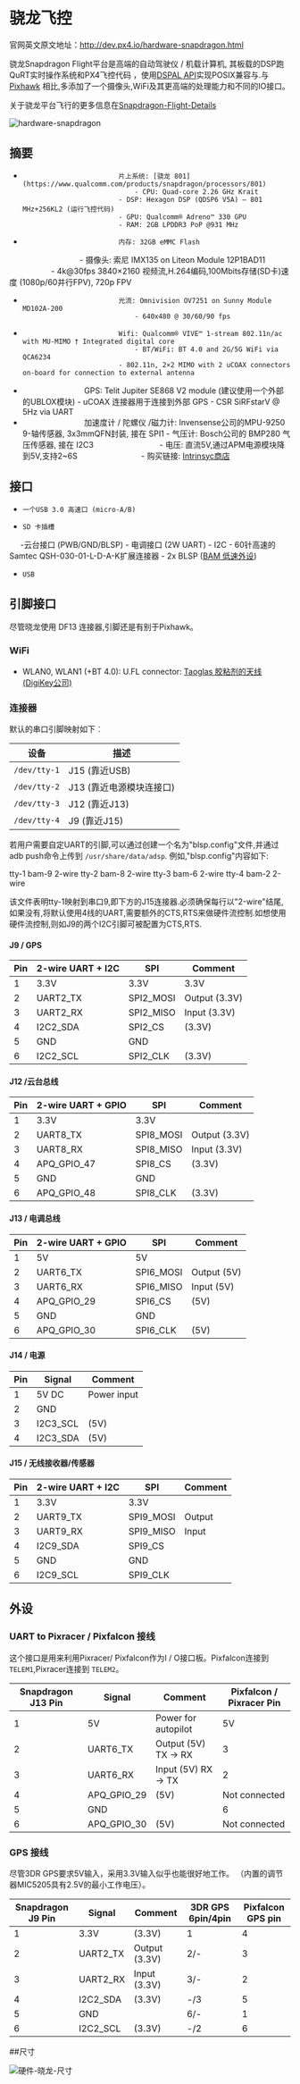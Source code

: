 # 骁龙飞控

官网英文原文地址：http://dev.px4.io/hardware-snapdragon.html

骁龙Snapdragon Flight平台是高端的自动驾驶仪 / 机载计算机, 其板载的DSP跑QuRT实时操作系统和PX4飞控代码 ，使用[DSPAL API](https://github.com/ATLFlight/dspal)实现POSIX兼容与.与[Pixhawk](../5_Autopilot-Hardware/pixhawk.md) 相比,多添加了一个摄像头,WiFi及其更高端的处理能力和不同的IO接口。

关于骁龙平台飞行的更多信息在[Snapdragon-Flight-Details](https://www.intrinsyc.com/qualcomm-snapdragon-flight-details/)

 ![hardware-snapdragon](../pictures/hardware\hardware-snapdragon.jpg)

## 摘要

-                             片上系统: [骁龙 801](https://www.qualcomm.com/products/snapdragon/processors/801)
                                  - CPU: Quad-core 2.26 GHz Krait
                              - DSP: Hexagon DSP (QDSP6 V5A) – 801 MHz+256KL2 (运行飞控代码)
                              - GPU: Qualcomm® Adreno™ 330 GPU
                              - RAM: 2GB LPDDR3 PoP @931 MHz
-                             内存: 32GB eMMC Flash
                                  - 摄像头: 索尼 IMX135 on Liteon Module 12P1BAD11
                              - 4k@30fps 3840×2160 视频流,H.264编码,100Mbits存储(SD卡)速度 (1080p/60并行FPV), 720p FPV
-                             光流: Omnivision OV7251 on Sunny Module MD102A-200
                                  - 640x480 @ 30/60/90 fps
-                             Wifi: Qualcomm® VIVE™ 1-stream 802.11n/ac with MU-MIMO † Integrated digital core
                                  - BT/WiFi: BT 4.0 and 2G/5G WiFi via QCA6234
                              - 802.11n, 2×2 MIMO with 2 uCOAX connectors on-board for connection to external antenna
-                             GPS: Telit Jupiter SE868 V2 module (建议使用一个外部的UBLOX模块)
                                  - uCOAX 连接器用于连接到外部 GPS
                              - CSR SiRFstarV @ 5Hz via UART
-                             加速度计 / 陀螺仪 /磁力计: Invensense公司的MPU-9250 9-轴传感器, 3x3mmQFN封装, 接在 SPI1
                                  - 气压计: Bosch公司的 BMP280 气压传感器, 接在 I2C3
                              - 电压: 直流5V,通过APM电源模块降到5V,支持2~6S
                             - 购买链接: [Intrinsyc商店](http://shop.intrinsyc.com/products/snapdragon-flight-dev-kit)

## 接口

-     一个USB 3.0 高速口 (micro-A/B)
-     SD 卡插槽
      -云台接口 (PWB/GND/BLSP)
      - 电调接口 (2W UART)
      - I2C
      - 60针高速的Samtec QSH-030-01-L-D-A-K扩展连接器
        - 2x BLSP ([BAM 低速外设](http://www.inforcecomputing.com/public_docs/BLSPs_on_Inforce_6540_6501_Snapdragon_805.pdf))
-     USB

## 引脚接口

<aside class="warning">
尽管晓龙使用 DF13 连接器,引脚还是有别于Pixhawk。
</aside>

### WiFi

- WLAN0, WLAN1 (+BT 4.0): U.FL connector: [Taoglas 胶粘剂的天线  (DigiKey公司)](http://www.digikey.com/product-detail/en/FXP840.07.0055B/931-1222-ND/3877414)

### 连接器

默认的串口引脚映射如下︰

| 设备           | 描述                          |
| ---------------- | ------------------------------------ |
| ```/dev/tty-1``` | J15 (靠近USB)                        |
| ```/dev/tty-2``` | J13 (靠近电源模块连接口) |
| ```/dev/tty-3``` | J12 (靠近J13)                    |
| ```/dev/tty-4``` | J9 (靠近J15)                     |

若用户需要自定UART的引脚,可以通过创建一个名为"blsp.config"文件,并通过adb push命令上传到 ```/usr/share/data/adsp```.
例如,"blsp.config"内容如下:

tty-1 bam-9 2-wire 
tty-2 bam-8 2-wire 
tty-3 bam-6 2-wire 
tty-4 bam-2 2-wire 

该文件表明tty-1映射到串口9,即下方的J15连接器.必须确保每行以"2-wire"结尾,如果没有,将默认使用4线的UART,需要额外的CTS,RTS来做硬件流控制.如想使用硬件流控制,则如J9的两个I2C引脚可被配置为CTS,RTS.

#### J9 / GPS

| Pin  | 2-wire UART + I2C | SPI       | Comment       |
| ---- | ----------------- | --------- | ------------- |
| 1    | 3.3V              | 3.3V      | 3.3V          |
| 2    | UART2_TX          | SPI2_MOSI | Output (3.3V) |
| 3    | UART2_RX          | SPI2_MISO | Input (3.3V)  |
| 4    | I2C2_SDA          | SPI2_CS   | (3.3V)        |
| 5    | GND               | GND       |               |
| 6    | I2C2_SCL          | SPI2_CLK  | (3.3V)        |

#### J12 /云台总线

| Pin  | 2-wire UART + GPIO | SPI       | Comment       |
| ---- | ------------------ | --------- | ------------- |
| 1    | 3.3V               | 3.3V      |               |
| 2    | UART8_TX           | SPI8_MOSI | Output (3.3V) |
| 3    | UART8_RX           | SPI8_MISO | Input (3.3V)  |
| 4    | APQ_GPIO_47        | SPI8_CS   | (3.3V)        |
| 5    | GND                | GND       |               |
| 6    | APQ_GPIO_48        | SPI8_CLK  | (3.3V)        |

#### J13 / 电调总线

| Pin  | 2-wire UART + GPIO | SPI       | Comment     |
| ---- | ------------------ | --------- | ----------- |
| 1    | 5V                 | 5V        |             |
| 2    | UART6_TX           | SPI6_MOSI | Output (5V) |
| 3    | UART6_RX           | SPI6_MISO | Input (5V)  |
| 4    | APQ_GPIO_29        | SPI6_CS   | (5V)        |
| 5    | GND                | GND       |             |
| 6    | APQ_GPIO_30        | SPI6_CLK  | (5V)        |

#### J14 / 电源

| Pin  | Signal   | Comment     |
| ---- | -------- | ----------- |
| 1    | 5V DC    | Power input |
| 2    | GND      |             |
| 3    | I2C3_SCL | (5V)        |
| 4    | I2C3_SDA | (5V)        |

#### J15 / 无线接收器/传感器

| Pin  | 2-wire UART + I2C | SPI       | Comment |
| ---- | ----------------- | --------- | ------- |
| 1    | 3.3V              | 3.3V      |         |
| 2    | UART9_TX          | SPI9_MOSI | Output  |
| 3    | UART9_RX          | SPI9_MISO | Input   |
| 4    | I2C9_SDA          | SPI9_CS   |         |
| 5    | GND               | GND       |         |
| 6    | I2C9_SCL          | SPI9_CLK  |         |

## 外设

### UART to Pixracer / Pixfalcon 接线

这个接口是用来利用Pixracer/ Pixfalcon作为I / O接口板。Pixfalcon连接到`TELEM1`,Pixracer连接到 `TELEM2`。

| Snapdragon J13 Pin | Signal      | Comment              | Pixfalcon / Pixracer Pin |
| ------------------ | ----------- | -------------------- | ------------------------ |
| 1                  | 5V          | Power for autopilot  | 5V                       |
| 2                  | UART6_TX    | Output (5V) TX -> RX | 3                        |
| 3                  | UART6_RX    | Input (5V) RX -> TX  | 2                        |
| 4                  | APQ_GPIO_29 | (5V)                 | Not connected            |
| 5                  | GND         |                      | 6                        |
| 6                  | APQ_GPIO_30 | (5V)                 | Not connected            |

### GPS 接线

尽管3DR GPS要求5V输入，采用3.3V输入似乎也能很好地工作。 （内置的调节器MIC5205具有2.5V的最小工作电压）。

| Snapdragon J9 Pin | Signal   | Comment       | 3DR GPS 6pin/4pin | Pixfalcon GPS pin |
| ----------------- | -------- | ------------- | ----------------- | ----------------- |
| 1                 | 3.3V     | (3.3V)        | 1                 | 4                 |
| 2                 | UART2_TX | Output (3.3V) | 2/-               | 3                 |
| 3                 | UART2_RX | Input (3.3V)  | 3/-               | 2                 |
| 4                 | I2C2_SDA | (3.3V)        | -/3               | 5                 |
| 5                 | GND      |               | 6/-               | 1                 |
| 6                 | I2C2_SCL | (3.3V)        | -/2               | 6                 |

##尺寸

 ![硬件-晓龙-尺寸](../pictures/hardware\hardware-snapdragon-dimensions.png)



